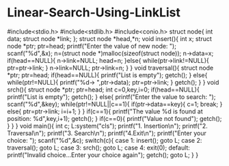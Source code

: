 # Linear-Search-Using-LinkList
#include<stdio.h>
#include<stdlib.h>
#include<conio.h>
struct node{
	int data;
	struct node *link;
};
struct node *head,*n;
void insert(){
	int x;
	struct node *ptr;
	ptr=head;
	printf("Enter the value of new node: ");
	scanf("%d",&x);
	n=(struct node *)malloc(sizeof(struct node));
	n->data=x;
	if(head==NULL){
		n->link=NULL;
		head=n;
	}else{
		while(ptr->link!=NULL){
			ptr=ptr->link;
		}
		n->link=NULL;
		ptr->link=n;
	}
}
void traversal(){
	struct node *ptr;
	ptr=head;
	if(head==NULL){
		printf("List is empty");
		getch();
	}
	else{
		while(ptr!=NULL){
			printf("%d-> ",ptr->data);
			ptr=ptr->link;
		}
		getch();
	}
}
void srch(){
	struct node *ptr;
	ptr=head;
	int c=0,key,i=0;
	if(head==NULL){
		printf("List is empty");
		getch();
	}
	else{
		printf("Enter the value to search: ");
		scanf("%d",&key);
		while(ptr!=NULL||c==1){
			if(ptr->data==key){
				c=1;
				break;
			}
			else{
				ptr=ptr->link;
				i=i+1;
			}
		}
		if(c==1){
			printf("The value %d is found at position: %d",key,i+1);
			getch();
		}
		if(c==0){
			printf("Value not found");
			getch();
		}
	}
}
void main(){
	int c;
	L:system("cls");
	printf("1. Insertion\n");
	printf("2. Traversal\n");
	printf("3. Search\n");
	printf("4.Exit\n");
	printf("Enter your choice: ");
	scanf("%d",&c);
	switch(c){
		case 1:
			insert();
			goto L;
		case 2:
			traversal();
			goto L;
		case 3:
			srch();
			goto L;
		case 4:
			exit(0);
		default:
			printf("Invalid choice...Enter your choice again");
			getch();
			goto L;
	}
}

